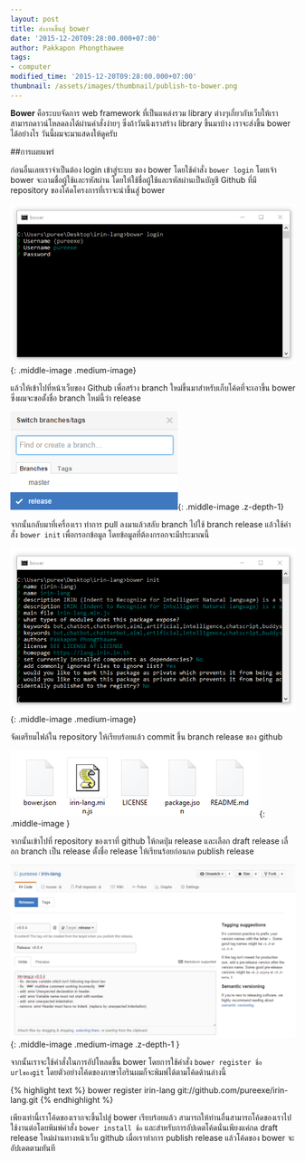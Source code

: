 ```yaml
---
layout: post
title: ส่งงานขึ้นสู่ bower
date: '2015-12-20T09:28:00.000+07:00'
author: Pakkapon Phongthawee
tags:
- computer
modified_time: '2015-12-20T09:28:00.000+07:00'
thumbnail: /assets/images/thumbnail/publish-to-bower.png
---
```

**Bower** คือระบบจัดการ web framework ที่เป็นแหล่งรวม library ต่างๆเกี่ยวกับเว็บให้เราสามารถดาวน์โหลดลงได้ผ่านคำสั่งง่ายๆ ซึ่งถ้าวันนึงเราสร้าง library ขึ้นมาบ้าง เราจะส่งขึ้น bower ได้อย่างไร วันนี้ผมจะมาแสดงให้ดูครับ

##การเผยแพร่

ก่อนอื่นเลยเราจำเป็นต้อง login เข้าสู่ระบบ ของ bower โดยใช้คำสั่ง `bower login` โดยเจ้า bower จะถามชื่อผู้ใช้และรหัสผ่าน โดยให้ใช้ชื่อผู้ใช้และรหัสผ่านเป็นบัญชี Github ที่มี repository ของโค้ดโครงการที่เราจะนำขึ้นสู่ bower

![](/assets/images/post/publish-to-bower/bower-login.png){: .middle-image .medium-image}


แล้วให้เข้าไปที่หน้าเว็บของ Github เพื่อสร้าง branch ใหม่ขึ้นมาสำหรับเก็บโค้ดที่จะเอาขึ้น bower ซึ่งผมจะขอตั้งชื่อ branch ใหม่นี้ว่า release

![](/assets/images/post/publish-to-bower/new-branch.png){: .middle-image .z-depth-1}


จากนั้นกลับมาที่เครื่องเรา ทำการ pull ลงมาแล้วสลับ branch ไปใช้ branch release แล้วใช้คำสั่ง `bower init` เพื่อกรอกข้อมูล โดยข้อมูลที่ต้องกรอกจะมีประมาณนี้

![](/assets/images/post/publish-to-bower/bower-init.png){: .middle-image .medium-image}

จัดเตรียมไฟล์ใน repository ให้เรียบร้อยแล้ว commit ขึ้น branch release ของ github

![](/assets/images/post/publish-to-bower/bower-files.png){: .middle-image }

จากนั้นเข้าไปที่ repository ของเราที่ github ให้กดปุ่ม release และเลือก draft release เลื่อก branch เป็น release ตั้งชื่อ release ให้เรียนร้อยก่อนกด publish release

![](/assets/images/post/publish-to-bower/draft-release.png){: .middle-image .medium-image .z-depth-1 }

จากนั้นเราจะใช้คำสั่งในการอัปโหลดขึ้น bower โดยการใช้คำสั่ง `bower register ชื่อ urlของgit` โดยตัวอย่างโค้ดของภาษาไอรินผมก็จะพิมพ์ได้ตามโค้ดด้านล่างนี้

{% highlight text %}
bower register irin-lang git://github.com/pureexe/irin-lang.git
{% endhighlight %}

เพียงเท่านี้เราโค้ดของเรากจะขึ้นไปสู่ bower เรียบร้อยแล้ว สามารถให้ท่านอื่นสามารถโค้ดของเราไปใช้งานต่อโดยพิมพ์คำสั่ง `bower install ชื่อ` และสำหรับการอัปเดตโค้ดนั่นเพียงแค่กด draft release ใหม่ผ่านทางหน้าเว็บ github เมื่อเราทำการ publish release แล้วโค้ดของ bower จะอัปเดตตามทันที
